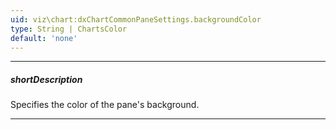 ```yaml
---
uid: viz\chart:dxChartCommonPaneSettings.backgroundColor
type: String | ChartsColor
default: 'none'
---
```

---
##### shortDescription
Specifies the color of the pane's background.

---
<!--
#include common-colorlist
-->